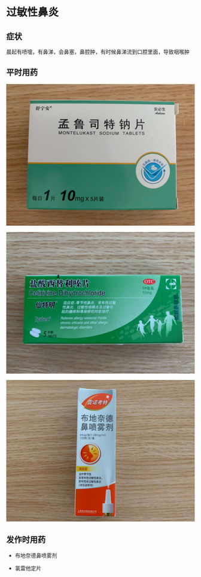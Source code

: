 # 过敏性鼻炎

## 症状

晨起有喷嚏，有鼻涕，会鼻塞，鼻腔肿，有时候鼻涕流到口腔里面，导致咽喉肿

## 平时用药

![孟鲁司特钠片](./images/Lark20200727-170750.jpeg)

![盐酸西替利嗪片](./images/Lark20200727-170806.jpeg)

![布地奈德鼻喷雾剂](./images/Lark20200727-170822.jpeg)

## 发作时用药

-   布地奈德鼻喷雾剂

-   氯雷他定片
